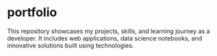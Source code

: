# portfolio
This repository showcases my projects, skills, and learning journey as a developer. It includes web applications, data science notebooks, and innovative solutions built using technologies.
